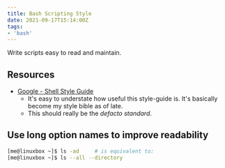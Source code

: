 ```yaml
---
title: Bash Scripting Style
date: 2021-09-17T15:14:00Z
tags:
- 'bash'
---
```


Write scripts easy to read and maintain.

## Resources

* [Google - Shell Style Guide](https://google.github.io/styleguide/shellguide.html)
  * It's easy to understate how useful this style-guide is. It's basically become my style bible as of late.
  * This should really be the _defacto standard_.

## Use long option names to improve readability

``` bash
[me@linuxbox ~]$ ls -ad     # is equivalent to:
[me@linuxbox ~]$ ls --all --directory
```

